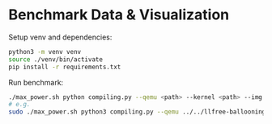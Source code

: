 # Benchmark Data & Visualization

Setup venv and dependencies:

```sh
python3 -m venv venv
source ./venv/bin/activate
pip install -r requirements.txt
```

Run benchmark:

```sh
./max_power.sh python compiling.py --qemu <path> --kernel <path> --img <path> -c 8 -m 8 --suffix demo
# e.g.
sudo ./max_power.sh python3 compiling.py --qemu ../../llfree-ballooning-qemu/build/qemu-system-x86_64 --kernel ../../llfree-linux-ballooning/build-llfree-vm/arch/x86/boot/bzImage --img ../../llfree-ballooning-work/workplace/drives/debian_drive.img -c 8 -m 8 --suffix demo
```
